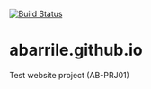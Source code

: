 [![Build Status](https://travis-ci.org/abarrile/abarrile.github.io.svg?branch=master)](https://travis-ci.org/abarrile/abarrile.github.io)

# abarrile.github.io
Test website project (AB-PRJ01)
